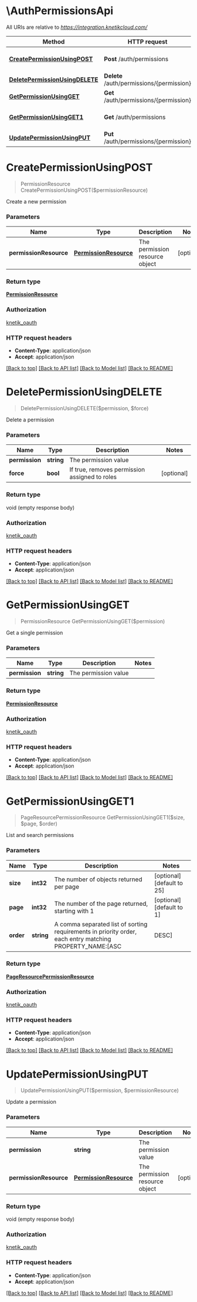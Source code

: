 # \AuthPermissionsApi

All URIs are relative to *https://integration.knetikcloud.com/*

Method | HTTP request | Description
------------- | ------------- | -------------
[**CreatePermissionUsingPOST**](AuthPermissionsApi.md#CreatePermissionUsingPOST) | **Post** /auth/permissions | Create a new permission
[**DeletePermissionUsingDELETE**](AuthPermissionsApi.md#DeletePermissionUsingDELETE) | **Delete** /auth/permissions/{permission} | Delete a permission
[**GetPermissionUsingGET**](AuthPermissionsApi.md#GetPermissionUsingGET) | **Get** /auth/permissions/{permission} | Get a single permission
[**GetPermissionUsingGET1**](AuthPermissionsApi.md#GetPermissionUsingGET1) | **Get** /auth/permissions | List and search permissions
[**UpdatePermissionUsingPUT**](AuthPermissionsApi.md#UpdatePermissionUsingPUT) | **Put** /auth/permissions/{permission} | Update a permission


# **CreatePermissionUsingPOST**
> PermissionResource CreatePermissionUsingPOST($permissionResource)

Create a new permission


### Parameters

Name | Type | Description  | Notes
------------- | ------------- | ------------- | -------------
 **permissionResource** | [**PermissionResource**](PermissionResource.md)| The permission resource object | [optional] 

### Return type

[**PermissionResource**](PermissionResource.md)

### Authorization

[knetik_oauth](../README.md#knetik_oauth)

### HTTP request headers

 - **Content-Type**: application/json
 - **Accept**: application/json

[[Back to top]](#) [[Back to API list]](../README.md#documentation-for-api-endpoints) [[Back to Model list]](../README.md#documentation-for-models) [[Back to README]](../README.md)

# **DeletePermissionUsingDELETE**
> DeletePermissionUsingDELETE($permission, $force)

Delete a permission


### Parameters

Name | Type | Description  | Notes
------------- | ------------- | ------------- | -------------
 **permission** | **string**| The permission value | 
 **force** | **bool**| If true, removes permission assigned to roles | [optional] 

### Return type

void (empty response body)

### Authorization

[knetik_oauth](../README.md#knetik_oauth)

### HTTP request headers

 - **Content-Type**: application/json
 - **Accept**: application/json

[[Back to top]](#) [[Back to API list]](../README.md#documentation-for-api-endpoints) [[Back to Model list]](../README.md#documentation-for-models) [[Back to README]](../README.md)

# **GetPermissionUsingGET**
> PermissionResource GetPermissionUsingGET($permission)

Get a single permission


### Parameters

Name | Type | Description  | Notes
------------- | ------------- | ------------- | -------------
 **permission** | **string**| The permission value | 

### Return type

[**PermissionResource**](PermissionResource.md)

### Authorization

[knetik_oauth](../README.md#knetik_oauth)

### HTTP request headers

 - **Content-Type**: application/json
 - **Accept**: application/json

[[Back to top]](#) [[Back to API list]](../README.md#documentation-for-api-endpoints) [[Back to Model list]](../README.md#documentation-for-models) [[Back to README]](../README.md)

# **GetPermissionUsingGET1**
> PageResourcePermissionResource GetPermissionUsingGET1($size, $page, $order)

List and search permissions


### Parameters

Name | Type | Description  | Notes
------------- | ------------- | ------------- | -------------
 **size** | **int32**| The number of objects returned per page | [optional] [default to 25]
 **page** | **int32**| The number of the page returned, starting with 1 | [optional] [default to 1]
 **order** | **string**| A comma separated list of sorting requirements in priority order, each entry matching PROPERTY_NAME:[ASC|DESC] | [optional] [default to permission:ASC]

### Return type

[**PageResourcePermissionResource**](PageResource«PermissionResource».md)

### Authorization

[knetik_oauth](../README.md#knetik_oauth)

### HTTP request headers

 - **Content-Type**: application/json
 - **Accept**: application/json

[[Back to top]](#) [[Back to API list]](../README.md#documentation-for-api-endpoints) [[Back to Model list]](../README.md#documentation-for-models) [[Back to README]](../README.md)

# **UpdatePermissionUsingPUT**
> UpdatePermissionUsingPUT($permission, $permissionResource)

Update a permission


### Parameters

Name | Type | Description  | Notes
------------- | ------------- | ------------- | -------------
 **permission** | **string**| The permission value | 
 **permissionResource** | [**PermissionResource**](PermissionResource.md)| The permission resource object | [optional] 

### Return type

void (empty response body)

### Authorization

[knetik_oauth](../README.md#knetik_oauth)

### HTTP request headers

 - **Content-Type**: application/json
 - **Accept**: application/json

[[Back to top]](#) [[Back to API list]](../README.md#documentation-for-api-endpoints) [[Back to Model list]](../README.md#documentation-for-models) [[Back to README]](../README.md)


